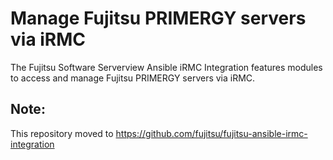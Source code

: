 # Manage Fujitsu PRIMERGY servers via iRMC

The Fujitsu Software Serverview Ansible iRMC Integration features modules to access and manage Fujitsu PRIMERGY servers via iRMC.

## Note:   
This repository moved to https://github.com/fujitsu/fujitsu-ansible-irmc-integration


